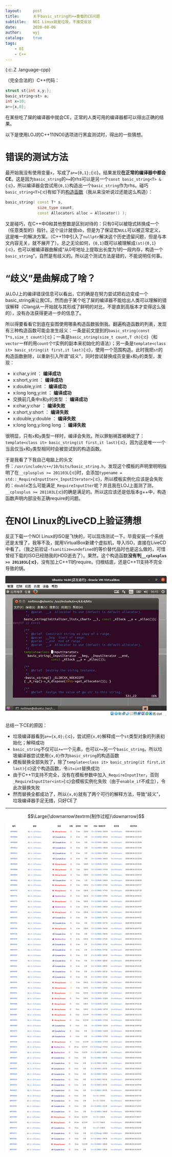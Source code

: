 ```yaml
---
layout:		post
title:		关于basic_string的+=重载的CE问题
subtitle:	NOI Linux就是垃圾，不接受反驳
date:		2020-08-06
author:		wyj
catalog:	true
tags:
    - OI
    - C++
---
```


{:c:.Z .language-cpp}

（完全合法的）C++代码：
```cpp
struct st{int x,y;};
basic_string<st> a;
int x=10;
a+={x,0};
```
在某些吃了屎的编译器中就会CE，正常的人类可用的编译器都可以得出正确的结果。

以下是使用LOJ的C++11(NOI)选项进行黑盒测试时，得出的一些猜想。

# 错误的测试方法

最开始我没有使用变量`x`，写成了`a+={0,1};`{:c}。结果发现**在正常的编译器中都会CE**。这是因为`basic_string`的`+=`的rhs可以是另一个`const basic_string<T> &`{:c}，所以编译器会尝试用`{0,1}`构造出一个`basic_string`作为rhs。碰巧`basic_string<T>`{:c}有如下的[构造函数](https://zh.cppreference.com/w/cpp/string/basic_string/basic_string)（我从来没听说过还能这么构造）：
```cpp
basic_string( const T* s,
              size_type count,
              const Allocator& alloc = Allocator() );
```
又是碰巧，在C++中$0$和其他整数是区别对待的：只有$0$可以被隐式转换成一个（任意类型的）指针。这个设计就很sb，但是为了保证宏`NULL`可以被正常定义，这是唯一的解决方案。（C++11中引入了`nullptr`解决这个历史遗留问题，但是与本文内容无关，就不展开了）。总之无论如何，`{0,1}`既可以被理解成`(st){0,1}`{:c}，也可以被编译器曲解成“从$0$号地址上提取出长度为$1$的一段内存，构造一个`basic_string`”，自然是有歧义的。所以这个测试方法是错的，不能说明任何事。

# “歧义”是曲解成了啥？

从LOJ上的编译错误信息可以看出，它的确是在努力尝试把右边变成一个basic_string来让我CE。然而由于某个吃了屎的编译器不能给出人类可以理解的错误解释（Clang从一开始就与其形成了鲜明的对比，不是直到高版本才变得这么强的），没有办法获得更进一步的信息了。

所以得要看看它到底在妄图使用哪条构造函数扳倒我。翻遍构造函数的列表，发现有三种构造函数可能会发生歧义：一条是前文提到的`basic_string(const T*s,size_t count)`{:c}；一条是`basic_string(size_t count,T ch)`{:c}（和`vector`一样的用`count`个`T`实例的副本来初始化的语法）；另一条是`template<class it> basic_string(it first,it last)`{:c}，使用一个范围构造。此时我把`st`的构造函数删除，以重新引入所谓“歧义”，同时尝试替换成员变量`x`和`y`的类型，发现：

- x:char,y:int ： **编译成功**
- x:short,y:int ： **编译成功**
- x:double,y:int ： **编译成功**
- x:long long,y:int ： **编译成功**
- 交换前几条中x和y的类型 ： **编译成功**
- x:char,y:char ： **编译失败**
- x:short,y:short ： **编译失败**
- x:double,y:double ： **编译失败**
- x:long long,y:long long ： **编译失败**

很明显，只有`x`和`y`类型一样时，编译会失败。所以罪魁祸首被确定了：`template<class it> basic_string(it first,it last)`{:c}，因为这是唯一一个当且仅当`x`和`y`类型相同时会被尝试到的构造函数。

于是我看了下我自己电脑上的头文件：`/usr/include/c++/10/bits/basic_string.h`，发现这个模板的声明里明明指明了在`__cplusplus >= 201103L`{:c}时，会添加`typename = std::_RequireInputIter<_InputIterator>`{:c}，所以模板实例化应该是会失败的：`double`怎么可能满足`_RequireInputIter`呢？并且我在LOJ上面测了测，`__cplusplus >= 201103L`{:c}的确是满足的。所以这应该还是低版本g++中，构造函数声明内部没有正确require的问题。

# 在NOI Linux的LiveCD上验证猜想

反正下载一个NOI Linux的ISO是飞快的，可以现场测试一下。毕竟安装一个系统还是太慢了，我等不及，就用VirtualBox新建个虚拟机，导入ISO，直接在LiveCD中看了。（我之前验证`-fsanitize=undefined`的等价替代品时也是这么做的，可惜曾经下载的ISO已经随我的HDD逝去了）。果然，这个构造函数**没有判`__cplusplus >= 201103L`{:c}**，没有加上C++11的require。归根结底，还是C++11支持不完全导致的锅。

![](/img/20200806/1.jpg)

总结一下CE的原因：

- 垃圾编译器看到`a+={x,0};`{:c}，尝试把`{x,0}`解释成一个`st`类型对象的列表初始化；解释成功
- `basic_string`不仅可以`+=`一个元素，也可以`+=`另一个`basic_string`。所以垃圾编译器尝试使用`{x,0}`作为`basic_string`的构造函数
- 模板替换全部失败了，除了`template<class it> basic_string(it first,it last)`{:c}这个构造函数，令`it=int`替换成功
- 由于C++11支持不完全，没有在模板参数中加入`_RequireInputIter`，否则`_RequireInputIter<int>`{:c}会模板实例化失败（由于`enable_if`不成立），令此次替换失败
- 然而替换全都成功了，所以`{x,0}`就有了两个可行的解释方法，导致“歧义”，垃圾编译器手足无措，只好CE了

----

$$\Large{\downarrow\textrm{制作过程}\downarrow}$$

![](/img/20200806/1.png)
